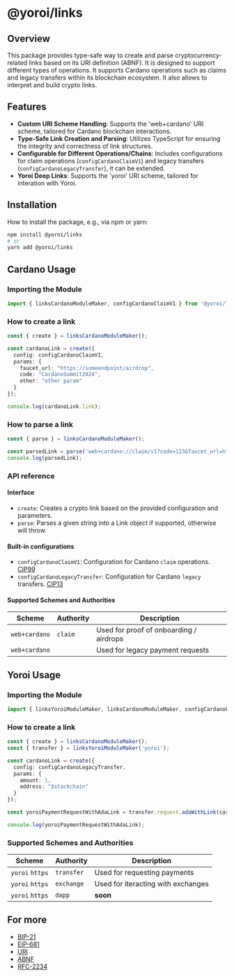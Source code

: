 # @yoroi/links

## Overview
This package provides type-safe way to create and parse cryptocurrency-related links based on its URI definition (ABNF). It is designed to support different types of operations. It supports Cardano operations such as claims and legacy transfers within its blockchain ecosystem. It also allows to interpret and build crypto links.

## Features
- **Custom URI Scheme Handling**: Supports the 'web+cardano' URI scheme, tailored for Cardano blockchain interactions.
- **Type-Safe Link Creation and Parsing**: Utilizes TypeScript for ensuring the integrity and correctness of link structures.
- **Configurable for Different Operations/Chains**: Includes configurations for claim operations (`configCardanoClaimV1`) and legacy transfers (`configCardanoLegacyTransfer`), it can be extended.
- **Yoroi Deep Links**: Supports the 'yoroi' URI scheme, tailored for interation with Yoroi.

## Installation
How to install the package, e.g., via npm or yarn:
```bash
npm install @yoroi/links
# or
yarn add @yoroi/links
```

## Cardano Usage
### Importing the Module
```typescript
import { linksCardanoModuleMaker, configCardanoClaimV1 } from '@yoroi/links';
```

### How to create a link
```typescript
const { create } = linksCardanoModuleMaker();

const cardanoLink = create({
  config: configCardanoClaimV1,
  params: {
    faucet_url: "https://someendpoint/airdrop",
    code: "CardanoSummit2024",
    other: "other param"
  }
});

console.log(cardanoLink.link); 
```

### How to parse a link
```typescript
const { parse } = linksCardanoModuleMaker();

const parsedLink = parse('web+cardano://claim/v1?code=123&faucet_url=http://example.com');
console.log(parsedLink);
```

### API reference

#### Interface 
- `create`: Creates a crypto link based on the provided configuration and parameters.
- `parse`: Parses a given string into a Link object if supported, otherwise will throw.

#### Built-in configurations
- `configCardanoClaimV1`: Configuration for Cardano `claim` operations. [CIP99](https://github.com/cardano-foundation/CIPs/pull/546/files)
- `configCardanoLegacyTransfer`: Configuration for Cardano `legacy` transfers. [CIP13](https://cips.cardano.org/cips/cip13/)

#### Supported Schemes and Authorities

| Scheme         | Authority | Description                                 |
|----------------|-----------|---------------------------------------------|
| `web+cardano`  | `claim`   | Used for proof of onboarding / airdrops     |
| `web+cardano`  | ` `       | Used for legacy payment requests            |


## Yoroi Usage
### Importing the Module
```typescript
import { linksYoroiModuleMaker, linksCardanoModuleMaker, configCardanoLegacyTransfer } from '@yoroi/links';
```

### How to create a link
```typescript
const { create } = linksCardanoModuleMaker();
const { transfer } = linksYoroiModuleMaker('yoroi');

const cardanoLink = create({
  config: configCardanoLegacyTransfer,
  params: {
    amount: 1,
    address: "$stackchain"
  }
});

const yoroiPaymentRequestWithAdaLink = transfer.request.adaWithLink(cardanoLink.link)

console.log(yoroiPaymentRequestWithAdaLink); 
```

### Supported Schemes and Authorities

| Scheme          | Authority  | Description                                 |
|-----------------|------------|---------------------------------------------|
| `yoroi` `https` | `transfer` | Used for requesting payments                |
| `yoroi` `https` | `exchange` | Used for iteracting with exchanges          |
| `yoroi` `https` | `dapp`     | **soon**                                    |


## For more
- [BIP-21](https://github.com/bitcoin/bips/blob/master/bip-0021.mediawiki) 
- [EIP-681](https://eips.ethereum.org/EIPS/eip-681)
- [URI](https://www.google.com/url?sa=t&rct=j&q=&esrc=s&source=web&cd=&cad=rja&uact=8&ved=2ahUKEwiGtpWV-eOCAxVSmokEHdBOAn0QFnoECBQQAQ&url=https%3A%2F%2Fen.wikipedia.org%2Fwiki%2FUniform_Resource_Identifier&usg=AOvVaw2i8uSyn7gtMV9bW4Nmh4dK&opi=89978449)
- [ABNF](https://www.google.com/url?sa=t&rct=j&q=&esrc=s&source=web&cd=&cad=rja&uact=8&ved=2ahUKEwjYq-3u-OOCAxVxvokEHTx1CqsQFnoECBIQAQ&url=https%3A%2F%2Fen.wikipedia.org%2Fwiki%2FAugmented_Backus%25E2%2580%2593Naur_form&usg=AOvVaw3GEFuH6Hby-NUw6cxQpQUz&opi=89978449)
- [RFC-2234](https://datatracker.ietf.org/doc/html/rfc2234)
